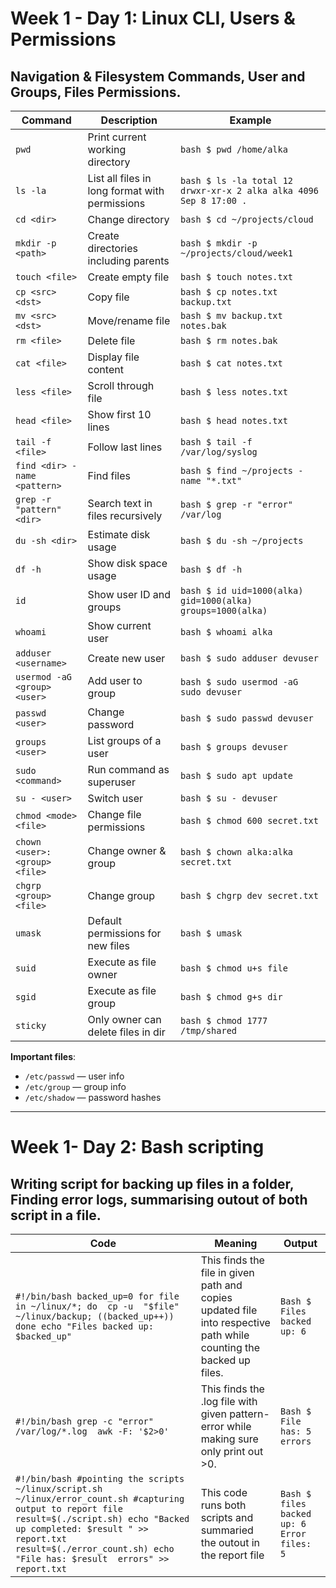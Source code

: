 # Week 1 - Day 1: Linux CLI, Users & Permissions

## Navigation & Filesystem Commands, User and Groups, Files Permissions.

| Command | Description | Example |
|---------|-------------|---------|
| `pwd` | Print current working directory | ```bash $ pwd /home/alka``` |
| `ls -la` | List all files in long format with permissions | ```bash $ ls -la total 12 drwxr-xr-x 2 alka alka 4096 Sep 8 17:00 .``` |
| `cd <dir>` | Change directory | ```bash $ cd ~/projects/cloud``` |
| `mkdir -p <path>` | Create directories including parents | ```bash $ mkdir -p ~/projects/cloud/week1``` |
| `touch <file>` | Create empty file | ```bash $ touch notes.txt``` |
| `cp <src> <dst>` | Copy file | ```bash $ cp notes.txt backup.txt``` |
| `mv <src> <dst>` | Move/rename file | ```bash $ mv backup.txt notes.bak``` |
| `rm <file>` | Delete file | ```bash $ rm notes.bak``` |
| `cat <file>` | Display file content | ```bash $ cat notes.txt``` |
| `less <file>` | Scroll through file | ```bash $ less notes.txt``` |
| `head <file>` | Show first 10 lines | ```bash $ head notes.txt``` |
| `tail -f <file>` | Follow last lines | ```bash $ tail -f /var/log/syslog``` |
| `find <dir> -name <pattern>` | Find files | ```bash $ find ~/projects -name "*.txt"``` |
| `grep -r "pattern" <dir>` | Search text in files recursively | ```bash $ grep -r "error" /var/log``` |
| `du -sh <dir>` | Estimate disk usage | ```bash $ du -sh ~/projects``` |
| `df -h` | Show disk space usage | ```bash $ df -h``` |
| `id` | Show user ID and groups | ```bash $ id uid=1000(alka) gid=1000(alka) groups=1000(alka)``` |
| `whoami` | Show current user | ```bash $ whoami alka``` |
| `adduser <username>` | Create new user | ```bash $ sudo adduser devuser``` |
| `usermod -aG <group> <user>` | Add user to group | ```bash $ sudo usermod -aG sudo devuser``` |
| `passwd <user>` | Change password | ```bash $ sudo passwd devuser``` |
| `groups <user>` | List groups of a user | ```bash $ groups devuser``` |
| `sudo <command>` | Run command as superuser | ```bash $ sudo apt update``` |
| `su - <user>` | Switch user | ```bash $ su - devuser``` |
| `chmod <mode> <file>` | Change file permissions | ```bash $ chmod 600 secret.txt``` |
| `chown <user>:<group> <file>` | Change owner & group | ```bash $ chown alka:alka secret.txt``` |
| `chgrp <group> <file>` | Change group | ```bash $ chgrp dev secret.txt``` |
| `umask` | Default permissions for new files | ```bash $ umask``` |
| `suid` | Execute as file owner | ```bash $ chmod u+s file``` |
| `sgid` | Execute as file group | ```bash $ chmod g+s dir``` |
| `sticky` | Only owner can delete files in dir | ```bash $ chmod 1777 /tmp/shared``` |
**Important files**:  
- `/etc/passwd` — user info  
- `/etc/group` — group info  
- `/etc/shadow` — password hashes  
---
# Week 1- Day 2: Bash scripting

## Writing script for backing up files in a folder, Finding error logs, summarising outout of both script in a file.

| Code | Meaning | Output |
|--------|-----------|----------|
| `#!/bin/bash backed_up=0 for file in ~/linux/*; do  cp -u  "$file"  ~/linux/backup; ((backed_up++)) done echo "Files backed up: $backed_up"` | This finds the file in given path and copies updated file into respective path while counting the backed up files. | ```Bash $ Files backed up: 6``` |
| `#!/bin/bash grep -c "error" /var/log/*.log  awk -F: '$2>0'` | This finds the .log file with given pattern-error while making sure only print out >0. | ```Bash $ File has: 5 errors``` |
| `#!/bin/bash #pointing the scripts ~/linux/script.sh ~/linux/error_count.sh #capturing output to report file result=$(./script.sh) echo "Backed up completed: $result " >> report.txt result=$(./error_count.sh) echo "File has: $result  errors" >> report.txt` | This code runs both scripts and summaried the outout in the report file | ```Bash $ files backed up: 6 Error files: 5```
